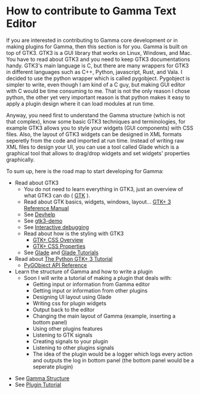 # How to contribute to Gamma Text Editor

If you are interested in contributing to Gamma core development or in making plugins for Gamma, then
this section is for you. Gamma is built on top of GTK3. GTK3 is a GUI library that works on Linux,
Windows, and Mac. You have to read about GTK3 and you need to keep GTK3 documentations handy. GTK3's
main language is C, but there are many wrappers for GTK3 in different languages such as C++, Python,
javascript, Rust, and Vala. I decided to use the python wrapper which is called pygobject. Pygobject
is simpler to write, even though I am kind of a C guy, but making GUI editor with C would be time
consuming to me. That is not the only reason I chose python, the other yet very important reason
is that python makes it easy to apply a plugin design where it can load modules at run time.

Anyway, you need first to understand the Gamma structure (which is not that complex), know some
basic GTK3 techniques and terminologies, for example GTK3 allows you to style your widgets (GUI components)
with CSS files. Also, the layout of GTK3 widgets can be designed in XML formats seperetly from the code and imported
at run time. Instead of writing raw XML files to design your UI, you can use a tool called Glade
which is a graphical tool that allows to drag/drop widgets and set widgets' properties graphically.   

To sum up, here is the road map to start developing for Gamma:
*	Read about GTK3
	*	You do not need to learn everything in GTK3, just an overview of what GTK3 can do ( [GTK](https://www.gtk.org/) ).
	*	Read about GTK basics, widgets, windows, layout... [GTK+ 3 Reference Manual](https://developer.gnome.org/gtk3/3.24/)
	*	See [Devhelp](https://wiki.gnome.org/Apps/Devhelp)
	*	See [gtk3-demo](https://developer.gnome.org/gtk3/stable/gtk3-demo.html)
	*	See [Interactive debugging](https://developer.gnome.org/gtk3/stable/gtk-running.html) 
	*	Read about how is the styling with GTK3 
		*	[GTK+ CSS Overview](https://developer.gnome.org/gtk3/stable/chap-css-overview.html)
		*	[GTK+ CSS Properties](https://developer.gnome.org/gtk3/stable/chap-css-properties.html)
	* See [Glade](https://glade.gnome.org/) and [Glade Tutorials](https://wiki.gnome.org/action/show/Apps/Glade/Tutorials?action=show&redirect=Glade%2FTutorials)
*	Read about [The Python GTK+ 3 Tutorial](https://python-gtk-3-tutorial.readthedocs.io/en/latest/index.html)
	*	[PyGObject API Reference ](https://lazka.github.io/pgi-docs/)
*	Learn the structure of Gamma and how to write a plugin 
	*	Soon I will write a tutorial of making a plugin that deals with:
		*	Getting input or information from Gamma editor
		*	Getting input or information from other plugins
		*	Designing UI layout using Glade
		*	Writing css for plugin widgets
		*	Output back to the editor
		*	Changing the main layout of Gamma (example, inserting a bottom panel)
		*	Using other plugins features
		*	Listening to GTK signals
		*	Creating signals to your plugin 
		*	Listening to other plugins signals
		*	The idea of the plugin would be a logger which logs every action\
			and outputs the log in bottom panel (the bottom panel would be a seperate plugin)
	
-	See [Gamma Structure](https://gitlab.com/hamadmarri/gamma-text-editor/-/wikis/Gamma-Structure)
-	See [Plugin Tutorial](https://gitlab.com/hamadmarri/gamma-text-editor/-/wikis/Plugin-Tutorial)
